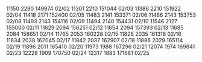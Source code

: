 
11150  2290 149974 02/02
11301  2210 151044 02/03 
11386  2210 151922 02/04
11418  2171 152400 02/05 
11483  2141 153371 02/06 
11486  2143 153753 02/08
11493  2143 154116 02/09
11494  2140 154431 02/10 
11546  2127 155000 02/11
11629  2094 156251 02/12
11654  2094 157393 02/13
11685  2084 158651 02/14
11765  2053 160228 02/15
11828  2035 161318 02/16 
11834  2038 162045 02/17 
11842  2037 162907 02/18 
11886  2029 165114 02/19
11896  2011 165410 02/20 
11973  1988 167296 02/21
12074  1974 169841 02/23
12228  1909 170750 02/24
12317  1883 171681 02/25